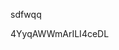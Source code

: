 sdfwqq















































































4YyqAWWmArILI4ceDL
